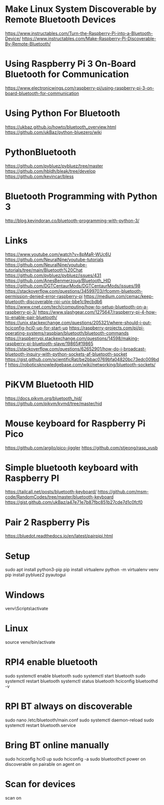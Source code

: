 # Make Linux System Discoverable by Remote Bluetooth Devices
https://www.instructables.com/Turn-the-Raspberry-Pi-into-a-Bluetooth-Device/
https://www.instructables.com/Make-Raspberry-Pi-Discoverable-By-Remote-Bluetooth/

# Using Raspberry Pi 3 On-Board Bluetooth for Communication
https://www.electronicwings.com/raspberry-pi/using-raspberry-pi-3-on-board-bluetooth-for-communication

# Using Python For Bluetooth
https://ukbaz.github.io/howto/bluetooth_overview.html
https://github.com/ukBaz/python-bluezero/wiki

# PythonBluetooth
https://github.com/pybluez/pybluez/tree/master
https://github.com/hbldh/bleak/tree/develop
https://github.com/kevincar/bless

# Bluetooth Programming with Python 3
http://blog.kevindoran.co/bluetooth-programming-with-python-3/

# Links
https://www.youtube.com/watch?v=8pMaR-WUc6U
https://github.com/NeuralNine/youtube-tutorials
https://github.com/NeuralNine/youtube-tutorials/tree/main/Bluetooth%20Chat
https://github.com/pybluez/pybluez/issues/431
https://github.com/AnesBenmerzoug/Bluetooth_HID
https://github.com/DGTCentaurMods/DGTCentaurMods/issues/98
https://stackoverflow.com/questions/34599703/rfcomm-bluetooth-permission-denied-error-raspberry-pi
https://medium.com/cemac/keep-bluetooth-discoverable-rpi-unix-bbe1c9ecbdb6
https://www.cnet.com/tech/computing/how-to-setup-bluetooth-on-a-raspberry-pi-3/
https://www.slashgear.com/1275647/raspberry-pi-4-how-to-enable-pair-bluetooth/
https://unix.stackexchange.com/questions/205321/where-should-i-put-hciconfig-hci0-up-for-start-up
https://raspberry-projects.com/pi/pi-operating-systems/raspbian/bluetooth/bluetooth-commands
https://raspberrypi.stackexchange.com/questions/14598/making-raspberry-pi-bluetooth-slave/19865#19865
https://stackoverflow.com/questions/62652901/how-do-i-broadcast-bluetooth-inquiry-with-python-sockets-af-bluetooth-socket
https://gist.github.com/scientificRat/be2bbac0769bfa04820bc73edc009bdf
https://roboticsknowledgebase.com/wiki/networking/bluetooth-sockets/

# PiKVM Bluetooth HID
https://docs.pikvm.org/bluetooth_hid/
https://github.com/pikvm/kvmd/tree/master/hid

# Mouse keyboard for Raspberry Pi Pico
https://github.com/argilo/pico-jiggler
https://github.com/stjeong/rasp_vusb

# Simple bluetooth keyboard with Raspberry PI
https://tailcall.net/posts/bluetooth-keyboard/
https://github.com/msm-code/RandomCodes/tree/master/bluetooth-keyboard
https://gist.github.com/ukBaz/a47e71e7b87fbc851b27cde7d1c0fcf0

# Pair 2 Raspberry Pis
https://bluedot.readthedocs.io/en/latest/pairpipi.html

# Setup
sudo apt install python3-pip
pip install virtualenv
python -m virtualenv venv
pip install pybluez2 pyautogui

# Windows
venv\Scripts\activate

# Linux
source venv/bin/activate

# RPI4 enable bluetooth
sudo systemctl enable bluetooth
sudo systemctl start bluetooth
sudo systemctl restart bluetooth
systemctl status bluetooth
hciconfig
bluetoothd -v

# RPI BT always on discoverable
sudo nano /etc/bluetooth/main.conf
sudo systemctl daemon-reload
sudo systemctl restart bluetooth.service

# Bring BT online manually
sudo hciconfig hci0 up
sudo hciconfig -a
sudo bluetoothctl
power on
discoverable on
pairable on
agent on

# Scan for devices
scan on